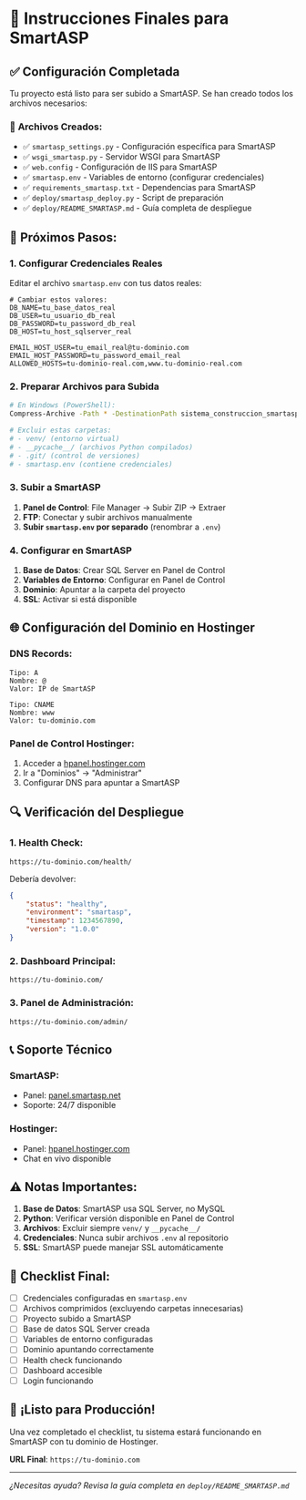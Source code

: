 # 🚀 Instrucciones Finales para SmartASP

## ✅ **Configuración Completada**

Tu proyecto está listo para ser subido a SmartASP. Se han creado todos los archivos necesarios:

### 📁 **Archivos Creados:**
- ✅ `smartasp_settings.py` - Configuración específica para SmartASP
- ✅ `wsgi_smartasp.py` - Servidor WSGI para SmartASP
- ✅ `web.config` - Configuración de IIS para SmartASP
- ✅ `smartasp.env` - Variables de entorno (configurar credenciales)
- ✅ `requirements_smartasp.txt` - Dependencias para SmartASP
- ✅ `deploy/smartasp_deploy.py` - Script de preparación
- ✅ `deploy/README_SMARTASP.md` - Guía completa de despliegue

## 🔧 **Próximos Pasos:**

### **1. Configurar Credenciales Reales**
Editar el archivo `smartasp.env` con tus datos reales:

```env
# Cambiar estos valores:
DB_NAME=tu_base_datos_real
DB_USER=tu_usuario_db_real
DB_PASSWORD=tu_password_db_real
DB_HOST=tu_host_sqlserver_real

EMAIL_HOST_USER=tu_email_real@tu-dominio.com
EMAIL_HOST_PASSWORD=tu_password_email_real
ALLOWED_HOSTS=tu-dominio-real.com,www.tu-dominio-real.com
```

### **2. Preparar Archivos para Subida**
```bash
# En Windows (PowerShell):
Compress-Archive -Path * -DestinationPath sistema_construccion_smartasp.zip -Exclude venv,__pycache__,.git,smartasp.env

# Excluir estas carpetas:
# - venv/ (entorno virtual)
# - __pycache__/ (archivos Python compilados)
# - .git/ (control de versiones)
# - smartasp.env (contiene credenciales)
```

### **3. Subir a SmartASP**
1. **Panel de Control**: File Manager → Subir ZIP → Extraer
2. **FTP**: Conectar y subir archivos manualmente
3. **Subir `smartasp.env` por separado** (renombrar a `.env`)

### **4. Configurar en SmartASP**
1. **Base de Datos**: Crear SQL Server en Panel de Control
2. **Variables de Entorno**: Configurar en Panel de Control
3. **Dominio**: Apuntar a la carpeta del proyecto
4. **SSL**: Activar si está disponible

## 🌐 **Configuración del Dominio en Hostinger**

### **DNS Records:**
```
Tipo: A
Nombre: @
Valor: IP de SmartASP

Tipo: CNAME
Nombre: www
Valor: tu-dominio.com
```

### **Panel de Control Hostinger:**
1. Acceder a [hpanel.hostinger.com](https://hpanel.hostinger.com)
2. Ir a "Dominios" → "Administrar"
3. Configurar DNS para apuntar a SmartASP

## 🔍 **Verificación del Despliegue**

### **1. Health Check:**
```
https://tu-dominio.com/health/
```
Debería devolver:
```json
{
    "status": "healthy",
    "environment": "smartasp",
    "timestamp": 1234567890,
    "version": "1.0.0"
}
```

### **2. Dashboard Principal:**
```
https://tu-dominio.com/
```

### **3. Panel de Administración:**
```
https://tu-dominio.com/admin/
```

## 📞 **Soporte Técnico**

### **SmartASP:**
- Panel: [panel.smartasp.net](https://panel.smartasp.net)
- Soporte: 24/7 disponible

### **Hostinger:**
- Panel: [hpanel.hostinger.com](https://hpanel.hostinger.com)
- Chat en vivo disponible

## ⚠️ **Notas Importantes:**

1. **Base de Datos**: SmartASP usa SQL Server, no MySQL
2. **Python**: Verificar versión disponible en Panel de Control
3. **Archivos**: Excluir siempre `venv/` y `__pycache__/`
4. **Credenciales**: Nunca subir archivos `.env` al repositorio
5. **SSL**: SmartASP puede manejar SSL automáticamente

## 🎯 **Checklist Final:**

- [ ] Credenciales configuradas en `smartasp.env`
- [ ] Archivos comprimidos (excluyendo carpetas innecesarias)
- [ ] Proyecto subido a SmartASP
- [ ] Base de datos SQL Server creada
- [ ] Variables de entorno configuradas
- [ ] Dominio apuntando correctamente
- [ ] Health check funcionando
- [ ] Dashboard accesible
- [ ] Login funcionando

## 🚀 **¡Listo para Producción!**

Una vez completado el checklist, tu sistema estará funcionando en SmartASP con tu dominio de Hostinger.

**URL Final**: `https://tu-dominio.com`

---

*¿Necesitas ayuda? Revisa la guía completa en `deploy/README_SMARTASP.md`*


